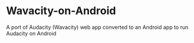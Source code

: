 # Wavacity-on-Android
A port of Audacity (Wavacity) web app converted to an Android app to run Audacity on Android
